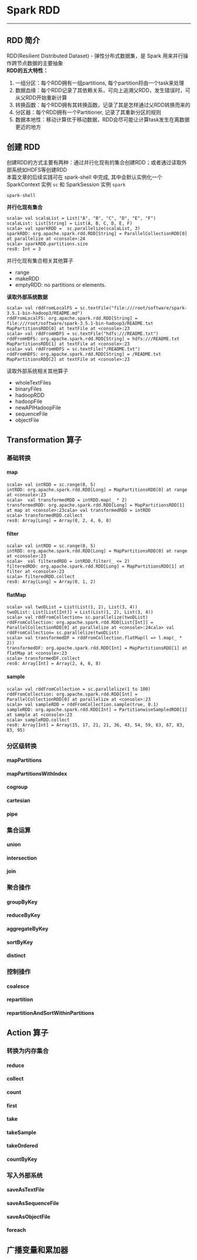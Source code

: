 # Spark RDD
---

## RDD 简介
RDD(Resilient Distributed Dataset) - 弹性分布式数据集，是 Spark 用来并行操作跨节点数据的主要抽象  
**RDD的五大特性：**
1. 一组分区：每个RDD拥有一组partitions, 每个partition将由一个task来处理
2. 数据血缘：每个RDD记录了其依赖关系，可向上追溯父RDD，发生错误时，可从父RDD开始重新计算
3. 转换函数：每个RDD拥有其转换函数，记录了其是怎样通过父RDD转换而来的
4. 分区器：每个RDD拥有一个Partitioner, 记录了其重新分区的规则
5. 数据本地性：移动计算优于移动数据，RDD会尽可能让计算task发生在离数据更近的地方

## 创建 RDD
创建RDD的方式主要有两种：通过并行化现有的集合创建RDD；或者通过读取外部系统如HDFS等创建RDD  
本篇文章的后续实践可在 spark-shell 中完成, 其中会默认实例化一个 SparkContext 实例 `sc` 和 SparkSession 实例 `spark`
```shell
spark-shell
```
**并行化现有集合** 
```
scala> val scalaList = List("A", "B", "C", "D", "E", "F")
scalaList: List[String] = List(A, B, C, D, E, F)
scala> val sparkRDD =  sc.parallelize(scalaList, 3)
sparkRDD: org.apache.spark.rdd.RDD[String] = ParallelCollectionRDD[0] at parallelize at <console>:24
scala> sparkRDD.partitions.size
res0: Int = 3
```
并行化现有集合相关其他算子  
- range
- makeRDD  
- emptyRDD: no partitions or elements.

**读取外部系统数据**   
``` 
scala> val rddFromLocalFS = sc.textFile("file:///root/software/spark-3.5.1-bin-hadoop3/README.md")
rddFromLocalFS: org.apache.spark.rdd.RDD[String] = file:///root/software/spark-3.5.1-bin-hadoop3/README.txt MapPartitionsRDD[0] at textFile at <console>:23
scala> val rddFromHDFS = sc.textFile("hdfs:///README.txt")
rddFromHDFS: org.apache.spark.rdd.RDD[String] = hdfs:///README.txt MapPartitionsRDD[1] at textFile at <console>:23
scala> val rddFromHDFS = sc.textFile("/README.txt")
rddFromHDFS: org.apache.spark.rdd.RDD[String] = /README.txt MapPartitionsRDD[2] at textFile at <console>:23
```
读取外部系统相关其他算子
- wholeTextFiles
- binaryFiles
- hadoopRDD
- hadoopFile
- newAPIHadoopFile
- sequenceFile
- objectFile  

## Transformation 算子
### 基础转换
#### map
```
scala> val intRDD = sc.range(0, 5)
intRDD: org.apache.spark.rdd.RDD[Long] = MapPartitionsRDD[0] at range at <console>:23
scala>  val transformedRDD = intRDD.map(_ * 2)
transformedRDD: org.apache.spark.rdd.RDD[Long] = MapPartitionsRDD[1] at map at <console>:23cala> val transformedRDD = intRDD
scala> transformedRDD.collect
res0: Array[Long] = Array(0, 2, 4, 6, 8)
```
#### filter
```
scala> val intRDD = sc.range(0, 5)
intRDD: org.apache.spark.rdd.RDD[Long] = MapPartitionsRDD[0] at range at <console>:23
scala>  val filteredRDD = intRDD.filter(_ <= 2)
filteredRDD: org.apache.spark.rdd.RDD[Long] = MapPartitionsRDD[1] at filter at <console>:23
scala> filteredRDD.collect
res0: Array[Long] = Array(0, 1, 2)
```
#### flatMap
```
scala> val twoDList = List(List(1, 2), List(3, 4))
twoDList: List[List[Int]] = List(List(1, 2), List(3, 4))
scala> val rddFromCollection= sc.parallelize(twoDList)
rddFromCollection: org.apache.spark.rdd.RDD[List[Int]] = ParallelCollectionRDD[0] at parallelize at <console>:24cala> val rddFromCollection= sc.parallelize(twoDList)
scala> val transformedDF = rddFromCollection.flatMap(l => l.map(_ * 2))
transformedDF: org.apache.spark.rdd.RDD[Int] = MapPartitionsRDD[1] at flatMap at <console>:23
scala> transformedDF.collect
res0: Array[Int] = Array(2, 4, 6, 8)
```
#### sample
```
scala> val rddFromCollection = sc.parallelize(1 to 100)
rddFromCollection: org.apache.spark.rdd.RDD[Int] = ParallelCollectionRDD[0] at parallelize at <console>:23
scala> val sampleRDD = rddFromCollection.sample(true, 0.1)
sampleRDD: org.apache.spark.rdd.RDD[Int] = PartitionwiseSampledRDD[1] at sample at <console>:23
scala> sampleRDD.collect
res0: Array[Int] = Array(15, 17, 21, 21, 36, 43, 54, 59, 63, 67, 83, 83, 95)
```

### 分区级转换
#### mapPartitions
#### mapPartitionsWithIndex
#### cogroup
#### cartesian
#### pipe

### 集合运算
#### union
#### intersection
#### join

### 聚合操作
#### groupByKey
#### reduceByKey
#### aggregateByKey
#### sortByKey
#### distinct

### 控制操作
#### coalesce
#### repartition
#### repartitionAndSortWithinPartitions

## Action 算子
### 转换为内存集合
#### reduce
#### collect
#### count
#### first
#### take
#### takeSample
#### takeOrdered
#### countByKey

### 写入外部系统
#### saveAsTextFile
#### saveAsSequenceFile
#### saveAsObjectFile
#### foreach

## 广播变量和累加器
